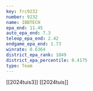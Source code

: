 ```yaml
---
key: frc9232
number: 9232
name: IBBTECH
epa_end: 11.45
auto_epa_end: 7.3
teleop_epa_end: 2.42
endgame_epa_end: 1.73
winrate: 0.6364
district_epa_rank: 1049
district_epa_percentile: 0.4175
type: Team
---
```

[[2024tuis3]]
[[2024tuis]]

